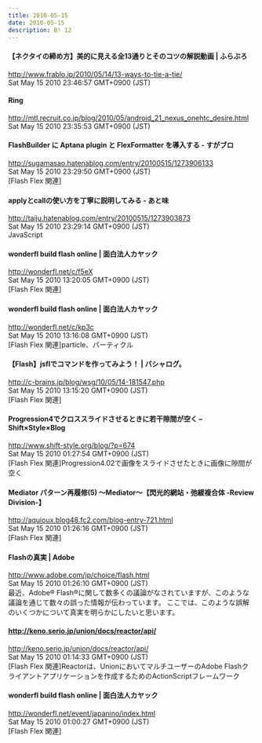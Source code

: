 ```yaml
---
title: 2010-05-15
date: 2010-05-15
description: B! 12
---
```


#### 【ネクタイの締め方】美的に見える全13通りとそのコツの解説動画 | ふらぶろ
http://www.frablo.jp/2010/05/14/13-ways-to-tie-a-tie/<br>
Sat May 15 2010 23:46:57 GMT+0900 (JST)<br>


#### Ring
http://mtl.recruit.co.jp/blog/2010/05/android_21_nexus_onehtc_desire.html<br>
Sat May 15 2010 23:35:53 GMT+0900 (JST)<br>


#### FlashBuilder に Aptana plugin と FlexFormatter を導入する - すがブロ
http://sugamasao.hatenablog.com/entry/20100515/1273906133<br>
Sat May 15 2010 23:29:50 GMT+0900 (JST)<br>
[Flash Flex 関連]


#### applyとcallの使い方を丁寧に説明してみる - あと味
http://taiju.hatenablog.com/entry/20100515/1273903873<br>
Sat May 15 2010 23:29:14 GMT+0900 (JST)<br>
JavaScript


#### wonderfl build flash online | 面白法人カヤック
http://wonderfl.net/c/f5eX<br>
Sat May 15 2010 13:20:05 GMT+0900 (JST)<br>
[Flash Flex 関連]


#### wonderfl build flash online | 面白法人カヤック
http://wonderfl.net/c/kp3c<br>
Sat May 15 2010 13:16:08 GMT+0900 (JST)<br>
[Flash Flex 関連]particle、パーティクル


#### 【Flash】jsflでコマンドを作ってみよう！ | バシャログ。
http://c-brains.jp/blog/wsg/10/05/14-181547.php<br>
Sat May 15 2010 13:15:20 GMT+0900 (JST)<br>
[Flash Flex 関連]


####  Progression4でクロススライドさせるときに若干隙間が空く – Shift×Style×Blog
http://www.shift-style.org/blog/?p=674<br>
Sat May 15 2010 01:27:54 GMT+0900 (JST)<br>
[Flash Flex 関連]Progression4.02で画像をスライドさせたときに画像に隙間が空く


#### Mediator パターン再履修(5) ～Mediator～【閃光的網站・弛緩複合体 -Review Division-】
http://aquioux.blog48.fc2.com/blog-entry-721.html<br>
Sat May 15 2010 01:26:16 GMT+0900 (JST)<br>
[Flash Flex 関連]


#### Flashの真実 | Adobe
http://www.adobe.com/jp/choice/flash.html<br>
Sat May 15 2010 01:26:10 GMT+0900 (JST)<br>
最近、Adobe® Flash®に関して数多くの議論がなされていますが、このような議論を通じて数々の誤った情報が伝わっています。  ここでは、このような誤解のいくつかについて真実を明らかにしたいと思います。


#### http://keno.serio.jp/union/docs/reactor/api/
http://keno.serio.jp/union/docs/reactor/api/<br>
Sat May 15 2010 01:14:33 GMT+0900 (JST)<br>
[Flash Flex 関連]Reactorは、UnionにおいてマルチユーザーのAdobe Flashクライアントアプリケーションを作成するためのActionScriptフレームワーク


#### wonderfl build flash online | 面白法人カヤック
http://wonderfl.net/event/japanino/index.html<br>
Sat May 15 2010 01:00:27 GMT+0900 (JST)<br>
[Flash Flex 関連]


